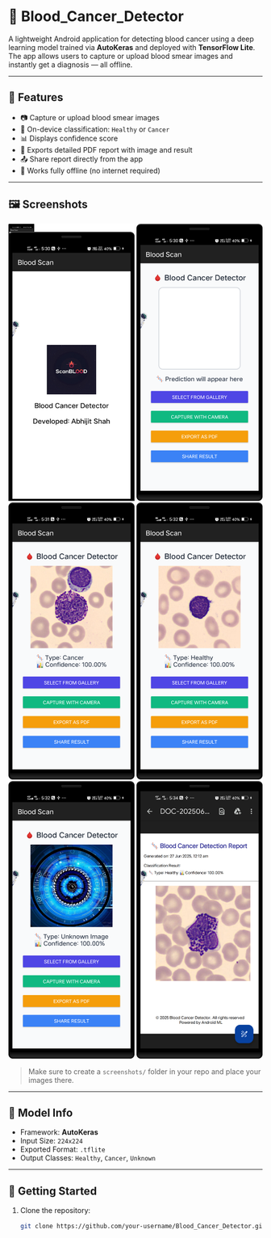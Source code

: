 # 🧬 Blood_Cancer_Detector

A lightweight Android application for detecting blood cancer using a deep learning model trained via **AutoKeras** and deployed with **TensorFlow Lite**. The app allows users to capture or upload blood smear images and instantly get a diagnosis — all offline.

---

## 📱 Features

- 📷 Capture or upload blood smear images
- 🤖 On-device classification: `Healthy` or `Cancer`
- 📊 Displays confidence score
- 📄 Exports detailed PDF report with image and result
- 📤 Share report directly from the app
- 🚫 Works fully offline (no internet required)

---

## 🖼️ Screenshots

<p float="left">
  <img src="screenshots/one.png" width="250"/>
  <img src="screenshots/two.png" width="250"/>
  <img src="screenshots/three.png" width="250"/>
  <img src="screenshots/four.png" width="250"/>
  <img src="screenshots/five.png" width="250"/>
  <img src="screenshots/six.png" width="250"/>
</p>

> Make sure to create a `screenshots/` folder in your repo and place your images there.

---

## 🧠 Model Info

- Framework: **AutoKeras**
- Input Size: `224x224`
- Exported Format: `.tflite`
- Output Classes: `Healthy`, `Cancer`, `Unknown`

---

## 🚀 Getting Started

1. Clone the repository:
   ```bash
   git clone https://github.com/your-username/Blood_Cancer_Detector.git
